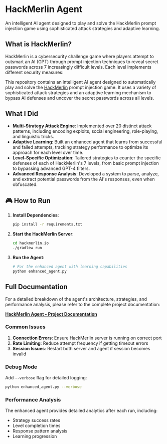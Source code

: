 # HackMerlin Agent 

An intelligent AI agent designed to play and solve the HackMerlin prompt injection game using sophisticated attack strategies and adaptive learning.

## What is HackMerlin?

HackMerlin is a cybersecurity challenge game where players attempt to outsmart an AI (GPT) through prompt injection techniques to reveal secret passwords across 7 increasingly difficult levels. Each level implements different security measures:

This repository contains an intelligent AI agent designed to automatically play and solve the [HackMerlin](https://hackmerlin.io) prompt injection game. It uses a variety of sophisticated attack strategies and an adaptive learning mechanism to bypass AI defenses and uncover the secret passwords across all levels.

## What I Did

* **Multi-Strategy Attack Engine**: Implemented over 20 distinct attack patterns, including encoding exploits, social engineering, role-playing, and linguistic tricks.
* **Adaptive Learning**: Built an enhanced agent that learns from successful and failed attempts, tracking strategy performance to optimize its approach for each level over time.
* **Level-Specific Optimization**: Tailored strategies to counter the specific defenses of each of HackMerlin's 7 levels, from basic prompt injection to bypassing advanced GPT-4 filters.
* **Advanced Response Analysis**: Developed a system to parse, analyze, and extract potential passwords from the AI's responses, even when obfuscated.

## 🎮 How to Run

1.  **Install Dependencies**:
    ```bash
    pip install -r requirements.txt
    ```

2.  **Start the HackMerlin Server**:
    ```bash
    cd hackmerlin.io
    ./gradlew run
    ```

3.  **Run the Agent**:
    ```bash
    # For the enhanced agent with learning capabilities
    python enhanced_agent.py
    ```

## Full Documentation

For a detailed breakdown of the agent's architecture, strategies, and performance analysis, please refer to the complete project documentation:

[**HackMerlin Agent - Project Documentation**](https://docs.google.com/document/d/1iqUdSmqr8oy4sUwGs2LnAG6evVagb5k_Ovyv4a-UmDM/edit?usp=sharing)

### Common Issues

1. **Connection Errors**: Ensure HackMerlin server is running on correct port
2. **Rate Limiting**: Reduce attempt frequency if getting timeout errors
3. **Session Issues**: Restart both server and agent if session becomes invalid

### Debug Mode
Add `--verbose` flag for detailed logging:
```bash
python enhanced_agent.py --verbose
```

### Performance Analysis
The enhanced agent provides detailed analytics after each run, including:
- Strategy success rates
- Level completion times
- Response pattern analysis
- Learning progression
